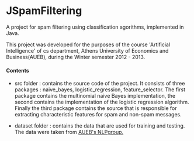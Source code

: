 JSpamFiltering
==============

A project for spam filtering using classification agorithms, implemented in Java.

This project was developed for the purposes of the course 'Artificial Intelligence' of cs department, Athens University of Economics and Business(AUEB), during the Winter semester 2012 - 2013.

#### Contents
* src folder : contains the source code of the project. It consists of three packages : naive_bayes, logistic_regression, feature_selector. The first package contains the multinomial naive Bayes implementation, the second contains the implementation of the logistic regression algorithm. Finally the third package contains the source that is responsible for extracting characteristic features for spam and non-spam messages.

* dataset folder : contains the data that are used for training and testing. The data were taken from [AUEB's NLPgroup.](http://nlp.cs.aueb.gr/software.html)
